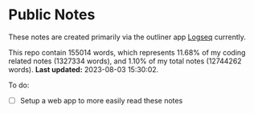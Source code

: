 # Public Notes

These notes are created primarily via the outliner app [Logseq](https://github.com/logseq/logseq) currently.

This repo contain 155014 words, which represents 11.68% of my coding related notes (1327334 words), and 1.10% of my total notes (12744262 words). **Last updated:** 2023-08-03 15:30:02. 

To do:

- [ ] Setup a web app to more easily read these notes
